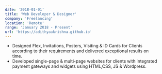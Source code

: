 ```yaml
---
date: '2018-01-01'
title: 'Web Developer & Designer'
company: 'Freelancing'
location: 'Remote'
range: 'January 2018 - Present'
url: 'https://adithyaakrishna.github.io'
---
```


- Designed Flex, Invitations, Posters, Visiting & ID Cards for Clients according to their requirements and delivered exceptional results on time.
- Developed single-page & multi-page websites for clients with integrated payment gateways and widgets using HTML,CSS, JS & Wordpress.
